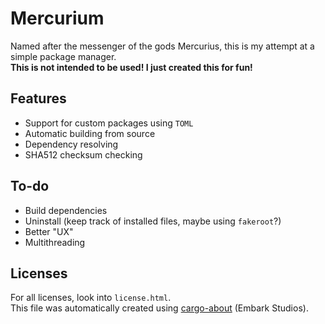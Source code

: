 # Mercurium
Named after the messenger of the gods Mercurius, this is my attempt at a simple package manager.  
**This is not intended to be used! I just created this for fun!**

## Features
- Support for custom packages using `TOML`
- Automatic building from source
- Dependency resolving
- SHA512 checksum checking

## To-do
- Build dependencies
- Uninstall (keep track of installed files, maybe using `fakeroot`?)
- Better "UX"
- Multithreading

## Licenses
For all licenses, look into `license.html`.  
This file was automatically created using [cargo-about](https://github.com/EmbarkStudios/cargo-about) (Embark Studios).